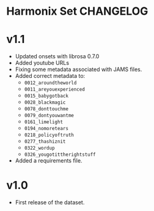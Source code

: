 Harmonix Set CHANGELOG
======================

v1.1
====

- Updated onsets with librosa 0.7.0
- Added youtube URLs
- Fixing some metadata associated with JAMS files.
- Added correct metadata to:
    - `0012_aroundtheworld`
    - `0011_areyouexperienced`
    - `0015_babygotback`
    - `0028_blackmagic`
    - `0078_donttouchme`
    - `0079_dontyouwantme`
    - `0161_limelight`
    - `0194_nomoretears`
    - `0218_policyoftruth`
    - `0277_thashiznit`
    - `0322_wordup`
    - `0326_yougotittherightstuff`
- Added a requirements file.

v1.0
====

- First release of the dataset.

